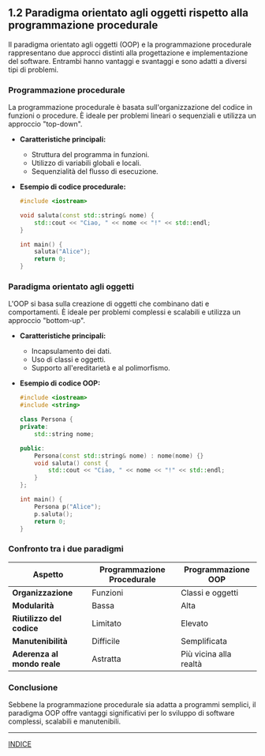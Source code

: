 ## 1.2 Paradigma orientato agli oggetti rispetto alla programmazione procedurale

Il paradigma orientato agli oggetti (OOP) e la programmazione procedurale rappresentano due approcci distinti alla progettazione e implementazione del software. Entrambi hanno vantaggi e svantaggi e sono adatti a diversi tipi di problemi.

### Programmazione procedurale

La programmazione procedurale è basata sull'organizzazione del codice in funzioni o procedure. È ideale per problemi lineari o sequenziali e utilizza un approccio "top-down".

- **Caratteristiche principali:**
  - Struttura del programma in funzioni.
  - Utilizzo di variabili globali e locali.
  - Sequenzialità del flusso di esecuzione.

- **Esempio di codice procedurale:**

  ```cpp
  #include <iostream>

  void saluta(const std::string& nome) {
      std::cout << "Ciao, " << nome << "!" << std::endl;
  }

  int main() {
      saluta("Alice");
      return 0;
  }
  ```

### Paradigma orientato agli oggetti

L'OOP si basa sulla creazione di oggetti che combinano dati e comportamenti. È ideale per problemi complessi e scalabili e utilizza un approccio "bottom-up".

- **Caratteristiche principali:**
  - Incapsulamento dei dati.
  - Uso di classi e oggetti.
  - Supporto all'ereditarietà e al polimorfismo.

- **Esempio di codice OOP:**

  ```cpp
  #include <iostream>
  #include <string>

  class Persona {
  private:
      std::string nome;

  public:
      Persona(const std::string& nome) : nome(nome) {}
      void saluta() const {
          std::cout << "Ciao, " << nome << "!" << std::endl;
      }
  };

  int main() {
      Persona p("Alice");
      p.saluta();
      return 0;
  }
  ```

### Confronto tra i due paradigmi

| Aspetto                | Programmazione Procedurale         | Programmazione OOP             |
|------------------------|-------------------------------------|----------------------------------|
| **Organizzazione**     | Funzioni                          | Classi e oggetti               |
| **Modularità**         | Bassa                             | Alta                           |
| **Riutilizzo del codice** | Limitato                         | Elevato                        |
| **Manutenibilità**     | Difficile                         | Semplificata                   |
| **Aderenza al mondo reale** | Astratta                      | Più vicina alla realtà         |

### Conclusione

Sebbene la programmazione procedurale sia adatta a programmi semplici, il paradigma OOP offre vantaggi significativi per lo sviluppo di software complessi, scalabili e manutenibili.


---
[INDICE](<README.md>)